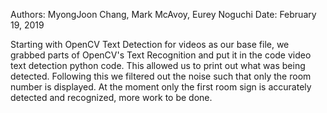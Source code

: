 Authors: MyongJoon Chang, Mark McAvoy, Eurey Noguchi
Date: February 19, 2019

Starting with OpenCV Text Detection for videos as our base file, we grabbed parts of OpenCV's Text Recognition and put it in the code video text detection python code.  This allowed us to print out what was being detected.  Following this we filtered out the noise such that only the room number is displayed.  At the moment only the first room sign is accurately detected and recognized, more work to be done.
